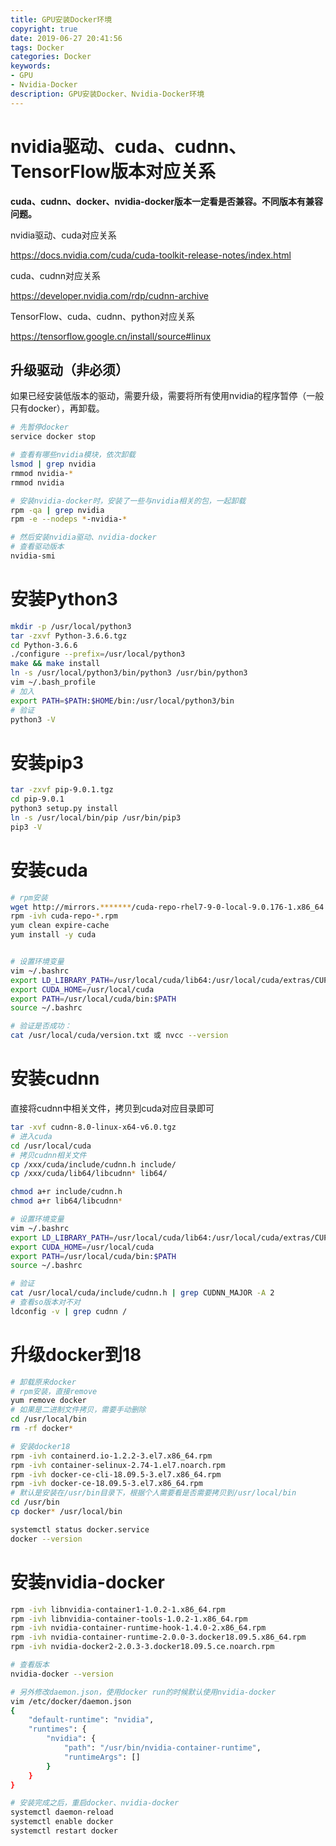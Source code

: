 ```yaml
---
title: GPU安装Docker环境
copyright: true
date: 2019-06-27 20:41:56
tags: Docker
categories: Docker
keywords:
- GPU
- Nvidia-Docker
description: GPU安装Docker、Nvidia-Docker环境
---
```


# nvidia驱动、cuda、cudnn、TensorFlow版本对应关系

**cuda、cudnn、docker、nvidia-docker版本一定看是否兼容。不同版本有兼容问题。**

nvidia驱动、cuda对应关系

<https://docs.nvidia.com/cuda/cuda-toolkit-release-notes/index.html>

cuda、cudnn对应关系

<https://developer.nvidia.com/rdp/cudnn-archive>

TensorFlow、cuda、cudnn、python对应关系

<https://tensorflow.google.cn/install/source#linux>

## 升级驱动（非必须）

如果已经安装低版本的驱动，需要升级，需要将所有使用nvidia的程序暂停（一般只有docker），再卸载。

```bash
# 先暂停docker
service docker stop

# 查看有哪些nvidia模块，依次卸载
lsmod | grep nvidia
rmmod nvidia-*
rmmod nvidia

# 安装nvidia-docker时，安装了一些与nvidia相关的包，一起卸载
rpm -qa | grep nvidia
rpm -e --nodeps *-nvidia-*

# 然后安装nvidia驱动、nvidia-docker
# 查看驱动版本
nvidia-smi
```



# 安装Python3

```bash
mkdir -p /usr/local/python3
tar -zxvf Python-3.6.6.tgz
cd Python-3.6.6
./configure --prefix=/usr/local/python3
make && make install
ln -s /usr/local/python3/bin/python3 /usr/bin/python3
vim ~/.bash_profile
# 加入
export PATH=$PATH:$HOME/bin:/usr/local/python3/bin
# 验证
python3 -V
```

# 安装pip3

```bash
tar -zxvf pip-9.0.1.tgz
cd pip-9.0.1
python3 setup.py install
ln -s /usr/local/bin/pip /usr/bin/pip3
pip3 -V
```

# 安装cuda

```bash
# rpm安装
wget http://mirrors.*******/cuda-repo-rhel7-9-0-local-9.0.176-1.x86_64.rpm
rpm -ivh cuda-repo-*.rpm
yum clean expire-cache
yum install -y cuda


# 设置环境变量
vim ~/.bashrc
export LD_LIBRARY_PATH=/usr/local/cuda/lib64:/usr/local/cuda/extras/CUPTI/lib64:$LD_LIBRARY_PATH
export CUDA_HOME=/usr/local/cuda
export PATH=/usr/local/cuda/bin:$PATH
source ~/.bashrc

# 验证是否成功：
cat /usr/local/cuda/version.txt 或 nvcc --version
```

# 安装cudnn

直接将cudnn中相关文件，拷贝到cuda对应目录即可

```bash
tar -xvf cudnn-8.0-linux-x64-v6.0.tgz
# 进入cuda
cd /usr/local/cuda
# 拷贝cudnn相关文件
cp /xxx/cuda/include/cudnn.h include/
cp /xxx/cuda/lib64/libcudnn* lib64/

chmod a+r include/cudnn.h
chmod a+r lib64/libcudnn*

# 设置环境变量
vim ~/.bashrc
export LD_LIBRARY_PATH=/usr/local/cuda/lib64:/usr/local/cuda/extras/CUPTI/lib64:$LD_LIBRARY_PATH
export CUDA_HOME=/usr/local/cuda
export PATH=/usr/local/cuda/bin:$PATH
source ~/.bashrc

# 验证
cat /usr/local/cuda/include/cudnn.h | grep CUDNN_MAJOR -A 2
# 查看so版本对不对
ldconfig -v | grep cudnn /
```

# 升级docker到18

```bash
# 卸载原来docker
# rpm安装，直接remove
yum remove docker
# 如果是二进制文件拷贝，需要手动删除
cd /usr/local/bin
rm -rf docker*

# 安装docker18
rpm -ivh containerd.io-1.2.2-3.el7.x86_64.rpm
rpm -ivh container-selinux-2.74-1.el7.noarch.rpm
rpm -ivh docker-ce-cli-18.09.5-3.el7.x86_64.rpm
rpm -ivh docker-ce-18.09.5-3.el7.x86_64.rpm
# 默认是安装在/usr/bin目录下，根据个人需要看是否需要拷贝到/usr/local/bin
cd /usr/bin
cp docker* /usr/local/bin

systemctl status docker.service
docker --version
```

# 安装nvidia-docker

```bash
rpm -ivh libnvidia-container1-1.0.2-1.x86_64.rpm
rpm -ivh libnvidia-container-tools-1.0.2-1.x86_64.rpm
rpm -ivh nvidia-container-runtime-hook-1.4.0-2.x86_64.rpm
rpm -ivh nvidia-container-runtime-2.0.0-3.docker18.09.5.x86_64.rpm
rpm -ivh nvidia-docker2-2.0.3-3.docker18.09.5.ce.noarch.rpm

# 查看版本
nvidia-docker --version

# 另外修改daemon.json，使用docker run的时候默认使用nvidia-docker
vim /etc/docker/daemon.json
{
    "default-runtime": "nvidia",
    "runtimes": {
        "nvidia": {
            "path": "/usr/bin/nvidia-container-runtime",
            "runtimeArgs": []
        }
    }
}

# 安装完成之后，重启docker、nvidia-docker
systemctl daemon-reload
systemctl enable docker
systemctl restart docker
```
